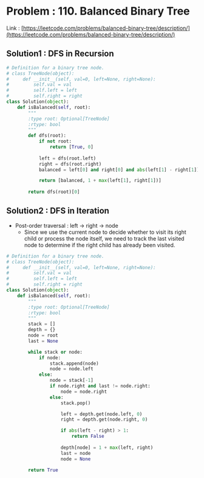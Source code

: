 # Problem : 110. Balanced Binary Tree
Link : [https://leetcode.com/problems/balanced-binary-tree/description/](https://leetcode.com/problems/balanced-binary-tree/description/)

## Solution1 : DFS in Recursion
```python
# Definition for a binary tree node.
# class TreeNode(object):
#     def __init__(self, val=0, left=None, right=None):
#         self.val = val
#         self.left = left
#         self.right = right
class Solution(object):
    def isBalanced(self, root):
        """
        :type root: Optional[TreeNode]
        :rtype: bool
        """
        def dfs(root):
            if not root:
                return [True, 0]
            
            left = dfs(root.left)
            right = dfs(root.right)
            balanced = left[0] and right[0] and abs(left[1] - right[1]) <= 1

            return [balanced, 1 + max(left[1], right[1])]
        
        return dfs(root)[0]
```

## Solution2 : DFS in Iteration
- Post-order traversal : left -> right -> node
    - Since we use the current node to decide whether to visit its right child or process the node itself, we need to track the last visited node to determine if the right child has already been visited.
```python
# Definition for a binary tree node.
# class TreeNode(object):
#     def __init__(self, val=0, left=None, right=None):
#         self.val = val
#         self.left = left
#         self.right = right
class Solution(object):
    def isBalanced(self, root):
        """
        :type root: Optional[TreeNode]
        :rtype: bool
        """
        stack = []
        depth = {}
        node = root
        last = None

        while stack or node:
            if node:
                stack.append(node)
                node = node.left
            else:
                node = stack[-1]
                if node.right and last != node.right:
                    node = node.right
                else:
                    stack.pop()

                    left = depth.get(node.left, 0)
                    right = depth.get(node.right, 0)

                    if abs(left - right) > 1:
                        return False
                    
                    depth[node] = 1 + max(left, right)
                    last = node
                    node = None
        
        return True
```
